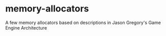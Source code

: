 # memory-allocators
A few memory allocators based on descriptions in Jason Gregory's Game Engine Architecture 
